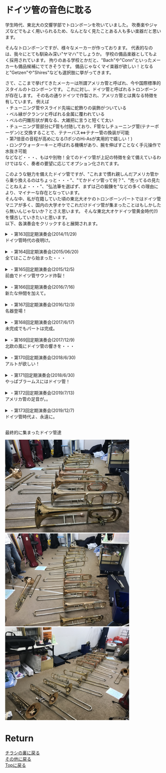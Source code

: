 # ドイツ管の音色に耽る

学生時代、東北大の交響学部でトロンボーンを吹いていました。
吹奏楽やジャズなどでもよく用いられるため、なんとなく見たことある人も多い楽器だと思います。

そんなトロンボーンですが、様々なメーカーが作っております。
代表的なのは、我々にとても馴染み深い"ヤマハ"でしょうか。
学校の備品楽器としてもよく採用されています。
拘りのある学校とかだと、"Bach"や"Conn"といったメーカーも備品候補にでてきそうです。
備品じゃなくマイ楽器が欲しい！となると"Getzen"や"Shires"なども選択肢に挙がってきます。

さて、ここまで挙げてきたメーカーは所謂アメリカ管と呼ばれ、今や国際標準的スタイルのトロンボーンです。
これに対し、ドイツ管と呼ばれるトロンボーンが存在します。
その名の通りドイツで作製され、アメリカ管とは異なる特徴を有しています。
例えば<br>
・チューニング管やスライド先端に蛇飾りの装飾がついている<br>
・ベル縁がクランツと呼ばれる金属に覆われている<br>
・ベルの円錐形状が異なる、大雑把に言うと短くて太い<br>
・チューニング管部分にF管も付随しており、F管なしチューニング管(テナーボーゲン)と交換することで、テナーバス⇔テナー管の換装が可能<br>
・第7倍音の音程が高めになる(1ポジのHi-Asが実用的で嬉しい！)<br>
・ロングウォーターキーと呼ばれる機構があり、腕を伸ばすことなく手元操作で水抜き可能<br>
などなど・・・、もはや別物！全てのドイツ管が上記の特徴を全て備えているわけではなく、奏者の要望に応じてオプション化されてます。

このような魅力を備えたドイツ管ですが、"これまで慣れ親しんだアメリカ管から乗り換えるのはちょっと・・・"、"てかドイツ管って何？"、"売ってるの見たことねえよ・・・"、"弘法筆を選ばず、まずは己の鍛錬を"などの多くの理由により、マイナーな存在となっています。<br>
そんな中、私が在籍していた頃の東北大オケのトロンボーンパートではドイツ管マニアが多く、国内の大学オケでこれだけドイツ管が集まったことはもしかしたら無いんじゃないか？とさえ思います。
そんな東北大オケドイツ管黄金時代(!)を懐古していきたいと思います。<br>
以下、各演奏会をクリックすると展開されます。

<details>
<summary>・第163回定期演奏会(2014/11/29)<br>
ドイツ管時代の夜明け。</summary>
第163回定期の演目は<br>
前曲：ペール・ギュントより<br>
中曲：ベートヴェン ピアノ協奏曲第4番<br>
メイン：チャイコフスキー 交響曲第5番<br>
でした。

トロンボーンの出番があるのは前メイン、普通の大学オケらしくヤマハ、Conn、Shiresなどが立ち並ぶ中、前曲で一本だけキラリと光るレッチェが・・・！<br>
その後のドイツ管時代の到来を予感させる演奏会でした。
</details>
<br>

<details>
<summary>・第164回定期演奏会(2015/06/20)<br>
全てはここから始まった・・・</summary>
第164回定期の演目は<br>
前曲：序曲 ローマの謝肉祭<br>
中曲：ベートヴェン 交響曲第1番<br>
メイン：ブラームス 交響曲第4番<br>
でした。

メインプログラムであるブラームスの4番では、1st : レッチェ、2nd : マックスエンダース, Bass : ヘルムートフォークト、となんとオールドイツ管に！<br>
ドイツの交響曲をドイツ管で統一して吹く、こんな幸せな瞬間は中々巡り会えません。<br>
しかも皆トラディショナルタイプのガチドイツ管、セクションとしての音作りも凝りに凝ってとことん拘ります。全てはあのコラールのために。。
4楽章しか出番がないのに、一番パート練習をしてたんじゃないかと思います。<br>
こうして、東北大オケトロンボーンのドイツ管時代が始まった(と思っている)。
<p>
<img src="./164_posaune.jpg" width="400px" title="posaune">
</p>
</details>
<br>

<details>
<summary>・第165回定期演奏会(2015/12/5)<br>
前曲でドイツ管サウンド炸裂！</summary>
第165回定期の演目は<br>
前曲：組曲「アラジン」より抜粋<br>
中曲：ハイドン 交響曲第101番 時計<br>
メイン：ドヴォルザーク 交響曲第8番<br>
でした。

メインドヴォ8ではドイツ管は2ndのレッチェ1本のみ。<br>
本演奏会でその響きを奏でたのは前曲のアラジン組曲。
組み合わせは164回定期のブラ4と同様に1st : レッチェ、2nd : マックスエンダース, Bass : ヘルムートフォークト。<br>
特に2曲目の"捕虜の踊り"の冒頭では、ドイツ管特有の割れ音を伴う強音(でも心地よい)を響かせることもできました。<br>
全体を通じて思いきり吹ける場面が多い曲だったので、ブラ4とはまた違うドイツ管の響きを魅せることができた演奏会でした。
</details>
<br>

<details>
<summary>・第166回定期演奏会(2016/7/16)<br>
新たな仲間を加えて。</summary>
第166回定期の演目は<br>
前曲：歌劇「道化師」より プロローグ, 間奏曲<br>
中曲：歌劇「椿姫」より プロヴァンスの海と陸, 歌劇「仮面舞踏会」より	お前こそ心を汚すもの<br>
メイン：チャイコフスキー 交響曲第6番 悲愴<br>
でした。

166回定期では、メインのチャイ6でドイツ管勢ぞろい！<br>
1st : レッチェ、2nd : トローヤ, Bass : ヘルムートフォークト。<br>
この演奏会から新たにドイツ管が増え、計4本に。ベルリンフィル首席のオラフ・オットでもお馴染みのトローヤ。<br>
チャイ6はトロンボーン冥利に尽きる曲で、曲中で多くの性格を覗かせてくれます。
それに伴いドイツ管の様々な音色も・・・。<br>
オールドイツ管での演奏会も数をこなして慣れてきた頃でもあり、パートの矜持を感じる音が炸裂します。
逆に拘りすぎて金管の中でトロンボーンだけ浮いているようにさえ思えてしまう、それくらい劇的な演奏会でした。<br>
</details>
<br>

<details>
<summary>・第167回定期演奏会(2016/12/3)<br>
名器登場！</summary>
第167回定期の演目は<br>
前曲：劇付随音楽「真夏の夜の夢」より<br>
中曲：幻想序曲「ロメオとジュリエット<br>
メイン：ベートヴェン 交響曲第3番 英雄<br>
でした。

前曲は1stレッチェ、Bassレッチェ、中曲でも2ndレッチェ、Bassレッチェとレッチェ祭り！<br>
レッチェのバストロということで、チースリクモデルがついに登場。<br>
3本勢揃いはなかったものの、トロンボーン乗り番曲全てにおいてドイツ管が舞台に立った演奏会でした。
</details>
<br>

<details>
<summary>・第168回定期演奏会(2017/6/17)<br>
未完成でもパートは完成。</summary>
第168回定期の演目は<br>
前曲：歌劇「リエンツィ」序曲<br>
中曲：シューベルト 交響曲第7番 未完成<br>
メイン：ブラームス 交響曲第2番<br>
でした。

更新中<br>
</details>
<br>

<details>
<summary>・第169回定期演奏会(2017/12/9)<br>
北欧の風にドイツ管の響きを・・・</summary>
第169回定期の演目は<br>
前曲：交響詩「フィンランディア」<br>
中曲：ベートヴェン 交響曲第8番<br>
メイン：シベリウス 交響曲第2番<br>
でした。

更新中<br>
</details>
<br>

<details>
<summary>・第170回定期演奏会(2018/6/30)<br>
アルトが欲しい！</summary>
第170回定期の演目は<br>
前曲：悲劇的序曲<br>
メイン：ベートヴェン 交響曲第9番 合唱付き<br>
でした。

更新中<br>
</details>
<br>

<details>
<summary>・第171回定期演奏会(2018/6/30)<br>
やっぱブラームスにはドイツ管！</summary>
第171回定期の演目は<br>
前曲：歌劇「タンホイザー」序曲<br>
中曲：モーツァルト ピアノ協奏曲第23番<br>
メイン：ブラームス 交響曲第1番<br>
でした。

更新中<br>
</details>
<br>

<details>
<summary>・第172回定期演奏会(2019/7/13)<br>
アメリカ管の足音が。。</summary>
第172回定期の演目は<br>
前曲：交響詩「レ・プレリュード」<br>
中曲：メンデルスゾーン 交響曲第4番<br>
メイン：チャイコフスキー 交響曲第5番<br>
でした。

更新中<br>
</details>
<br>

<details>
<summary>・第173回定期演奏会(2019/12/7)<br>
ドイツ管時代よ、永遠に。</summary>
第173回定期の演目は<br>
前曲：レオノーレ序曲第3番<br>
中曲：アメリカ組曲<br>
メイン：シベリウス 交響曲第1番<br>
でした。

更新中<br>
</details>
<br>

最終的に集まったドイツ管達
<p>
<img src="./pos1.jpg" width="400px" title="posaune1"><br>
<img src="./pos2.jpg" width="400px" title="posaune2"><br>
<img src="./pos3.jpg" width="400px" title="posaune3"><br>
</p>

# Return
[チラシの裏に戻る](./zakki.md)<br>
[その他に戻る](../others.md)<br>
[Topに戻る](https://motoyashinozaki.github.io/minidora/)